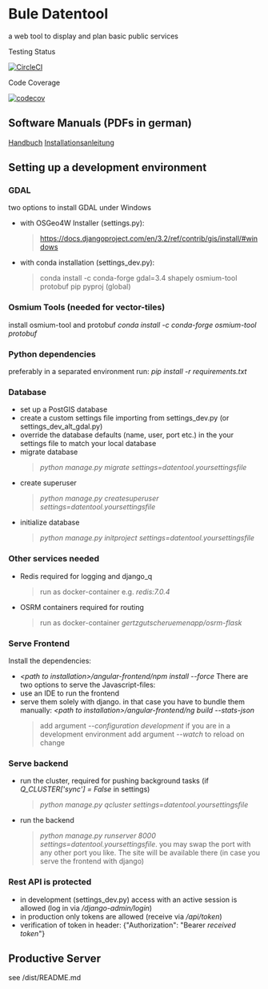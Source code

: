 # Bule Datentool

a web tool to display and plan basic public services

Testing Status

[![CircleCI](https://dl.circleci.com/status-badge/img/gh/GertzGutscheRuemenapp/bule_datentool/tree/main.svg?style=svg)](https://dl.circleci.com/status-badge/redirect/gh/GertzGutscheRuemenapp/bule_datentool/tree/main)

Code Coverage

[![codecov](https://codecov.io/gh/GertzGutscheRuemenapp/bule_datentool/branch/main/graph/badge.svg?token=18FTTI6MF5)](https://codecov.io/gh/GertzGutscheRuemenapp/bule_datentool)

## Software Manuals (PDFs in german)

[Handbuch](https://gis.ggr-planung.de/repos/daviplan/Daviplan_Handbuch.pdf)
[Installationsanleitung](https://gis.ggr-planung.de/repos/daviplan/Daviplan_Installationsanleitung.pdf)

## Setting up a development environment

### GDAL
two options to install GDAL under Windows
- with OSGeo4W Installer (settings.py):
  > https://docs.djangoproject.com/en/3.2/ref/contrib/gis/install/#windows
- with conda installation (settings_dev.py):
  > conda install -c conda-forge gdal=3.4 shapely osmium-tool protobuf pip pyproj (global)

### Osmium Tools (needed for vector-tiles)
install osmium-tool and protobuf
<em>conda install -c conda-forge osmium-tool protobuf</em>

### Python dependencies
preferably in a separated environment run:
<em>pip install -r requirements.txt</em>

### Database
- set up a PostGIS database
- create a custom settings file importing from settings_dev.py (or settings_dev_alt_gdal.py)
- override the database defaults (name, user, port etc.) in the your settings file to match your local database
- migrate database
  > <em>python manage.py migrate settings=datentool.yoursettingsfile</em>
- create superuser
  > <em>python manage.py createsuperuser settings=datentool.yoursettingsfile</em>
- initialize database
  > <em>python manage.py initproject settings=datentool.yoursettingsfile</em>

### Other services needed
- Redis required for logging and django_q
  > run as docker-container e.g. <em>redis:7.0.4</em>
- OSRM containers required for routing
  > run as docker-container <em>gertzgutscheruemenapp/osrm-flask</em>

### Serve Frontend
Install the dependencies:
- <em>\<path to installation\>/angular-frontend/npm install --force</em>
There are two options to serve the Javascript-files:
- use an IDE to run the frontend
- serve them solely with django. in that case you have to bundle them manually:
<em>\<path to installation\>/angular-frontend/ng build --stats-json</em>
  > add argument <em>--configuration development</em> if you are in a development environment
  > add argument <em>--watch</em> to reload on change

### Serve backend
- run the cluster, required for pushing background tasks (if <em>Q_CLUSTER['sync'] = False</em> in settings)
  > <em>python manage.py qcluster settings=datentool.yoursettingsfile</em>
- run the backend
  > <em>python manage.py runserver 8000 settings=datentool.yoursettingsfile</em>.
  > you may swap the port with any other port you like. The site will be available there (in case you serve the frontend with django)

### Rest API is protected
- in development (settings_dev.py) access with an active session is allowed
(log in via <em>/django-admin/login</em>)
- in production only tokens are allowed (receive via <em>/api/token</em>)
- verification of token in header: {"Authorization": "Bearer *received token*"}

## Productive Server
see /dist/README.md

